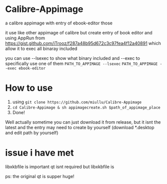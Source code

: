 # Calibre-Appimage
a calibre appimage with entry of ebook-editor those

it use like other appimage of calibre but create entry of book editor and using AppRun from https://gist.github.com/iTrooz/f287a48b95d672c3c97fea4f12a40891 which allow it to exec all binaray included

you can use --lsexec to show what binary included and --exec to specifically use one of them ```PATH_TO_APPIMAGE --lsexec``` ```PATH_TO_APPIMAGE --exec ebook-editor```

# How to use
1) using ```git clone https://github.com/miullu/Calibre-Appimage```
2) ```cd Calibre-Appimage & sh appimagecreate.sh $path_of_appimage_place```
3) Done!

Well actually sometime you can just download it from release, but it isnt the latest and the entry may need to create by yourself (download *.desktop and edit path by yourself)

# issue i have met
libxkbfile is important
qt isnt required but libxkbfile is

ps: the original qt is supper huge!
